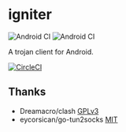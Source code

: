 # igniter

![Android CI](https://github.com/xulongnr/igniter/workflows/Android%20CI/badge.svg)
![Android CI](https://github.com/actions/xulongnr/igniter/.github/workflows/android.yml/badge.svg)

A trojan client for Android.

[![CircleCI](https://circleci.com/gh/trojan-gfw/igniter/tree/master.svg?style=svg)](https://circleci.com/gh/trojan-gfw/igniter/tree/master)

## Thanks

* Dreamacro/clash [GPLv3](https://github.com/Dreamacro/clash/blob/master/LICENSE)
* eycorsican/go-tun2socks [MIT](https://github.com/eycorsican/go-tun2socks/blob/master/LICENSE)
